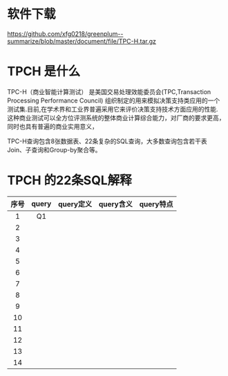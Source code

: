 # 软件下载

https://github.com/xfg0218/greenplum--summarize/blob/master/document/file/TPC-H.tar.gz


# TPCH 是什么

TPC-H（商业智能计算测试） 是美国交易处理效能委员会(TPC,Transaction Processing Performance Council) 组织制定的用来模拟决策支持类应用的一个测试集.目前,在学术界和工业界普遍采用它来评价决策支持技术方面应用的性能. 这种商业测试可以全方位评测系统的整体商业计算综合能力，对厂商的要求更高，同时也具有普遍的商业实用意义，

TPC-H查询包含8张数据表、22条复杂的SQL查询，大多数查询包含若干表Join、子查询和Group-by聚合等。

# TPCH 的22条SQL解释


| 序号 | query | query定义 | query含义 | query特点 |
|:----:|:----:|:----:|:----:|:----:|
| 1 | Q1  | |  |  | 
| 2 |   | |  |  |
| 3 |  | |  |  | 
| 4 | 
| 5 |  | |  |  | 
| 6 | 
| 7 |  | |  |  | 
| 8 | 
| 9 |  | |  |  | 
| 10 | 
| 11 |  | |  |  | 
| 12 | 
| 13 |  | |  |  | 
| 14 | 



